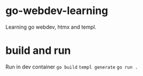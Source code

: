 # go-webdev-learning

Learning go webdev, htmx and templ.

# build and run

Run in dev container
`go build`
`templ generate`
`go run .`
